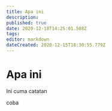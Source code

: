 ```yaml
---
title: Apa ini
description: 
published: true
date: 2020-12-18T14:25:01.508Z
tags: 
editor: markdown
dateCreated: 2020-12-15T18:30:55.779Z
---
```


# Apa ini
Ini cuma catatan

coba 